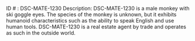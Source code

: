ID # : DSC-MATE-1230
Description: DSC-MATE-1230 is a male monkey with ski goggle eyes. The species of the monkey is unknown, but it exhibits humanoid characteristics such as the ability to speak English and use human tools. DSC-MATE-1230 is a real estate agent by trade and operates as such in the outside world.